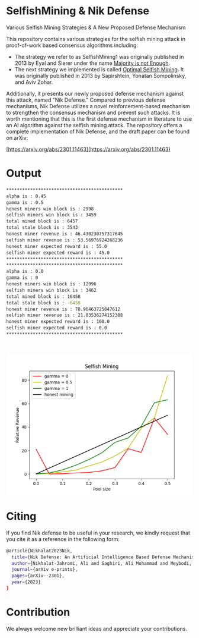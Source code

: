 # SelfishMining & Nik Defense
Various Selfish Mining Strategies & A New Proposed Defense Mechanism

This repository contains various strategies for the selfish mining attack in proof-of-work based consensus algorithms including:
- The strategy we refer to as SelfishMining1 was originally published in 2013 by Eyal and Sierer under the name [Majority is not Enough](https://www.cs.cornell.edu/~ie53/publications/btcProcFC.pdf).
- The next strategy we implemented is called [Optimal Selfish Mining](https://arxiv.org/pdf/1507.06183.pdf). It was originally published in 2013 by Sapirshtein, Yonatan Sompolinsky, and Aviv Zohar.

Additionally, it presents our newly proposed defense mechanism against this attack, named "Nik Defense." Compared to previous defense mechanisms, Nik Defense utilizes a novel reinforcement-based mechanism to strengthen the consensus mechanism and prevent such attacks. It is worth mentioning that this is the first defense mechanism in literature to use an AI algorithm against the selfish mining attack. The repository offers a complete implementation of Nik Defense, and the draft paper can be found on arXiv:

[https://arxiv.org/abs/2301.11463](https://arxiv.org/abs/2301.11463)

# Output

```sh
********************************************
alpha is : 0.45
gamma is : 0.5
honest miners win block is : 2998
selfish miners win block is : 3459
total mined block is : 6457
total stale block is : 3543
honest miner revenue is : 46.430230757317645
selfish miner revenue is : 53.56976924268236
honest miner expected reward is : 55.0
selfish miner expected reward is : 45.0
********************************************
********************************************
alpha is : 0.0
gamma is : 0
honest miners win block is : 12996
selfish miners win block is : 3462
total mined block is : 16458
total stale block is : -6458
honest miner revenue is : 78.96463725847612
selfish miner revenue is : 21.03536274152388
honest miner expected reward is : 100.0
selfish miner expected reward is : 0.0
********************************************
```
<br>

![alt text](Output\Output_Figure_1.png)




# Citing
If you find Nik defense to be useful in your research, we kindly request that you cite it as a reference in the following form:

```sh
@article{Nikhalat2023Nik,
  title={Nik Defense: An Artificial Intelligence Based Defense Mechanism against Selfish Mining in Bitcoin},
  author={Nikhalat-Jahromi, Ali and Saghiri, Ali Mohammad and Meybodi, Mohammad Reza},
  journal={arXiv e-prints},
  pages={arXiv--2301},
  year={2023}
}
```

# Contribution
We always welcome new brilliant ideas and appreciate your contributions.
